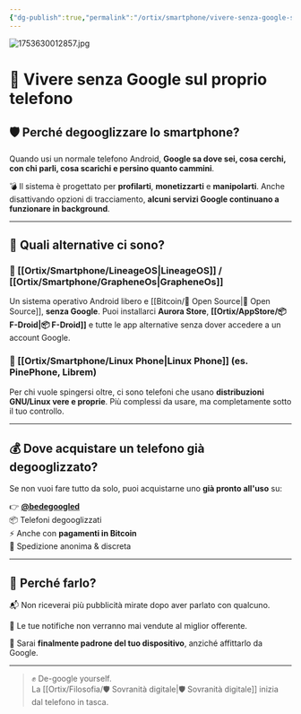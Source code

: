 ```yaml
---
{"dg-publish":true,"permalink":"/ortix/smartphone/vivere-senza-google-sul-proprio-telefono/","tags":["degoogle","sovranità-digitale","privacy","android","bitcoin","tecnologia"]}
---
```


![1753630012857.jpg](/img/user/1753630012857.jpg)
# 📵 Vivere senza Google sul proprio telefono

## 🛡 Perché degooglizzare lo smartphone?

Quando usi un normale telefono Android, **Google sa dove sei, cosa cerchi, con chi parli, cosa scarichi e persino quanto cammini**.

💣 Il sistema è progettato per **profilarti**, **monetizzarti** e **manipolarti**. Anche disattivando opzioni di tracciamento, **alcuni servizi Google continuano a funzionare in background**.

---

## 🔧 Quali alternative ci sono?

### 📱 [[Ortix/Smartphone/LineageOS\|LineageOS]] / [[Ortix/Smartphone/GrapheneOs\|GrapheneOs]]
Un sistema operativo Android libero e [[Bitcoin/🧬 Open Source\|🧬 Open Source]], **senza Google**. Puoi installarci **Aurora Store**, **[[Ortix/AppStore/📦 F-Droid\|📦 F-Droid]]** e tutte le app alternative senza dover accedere a un account Google.

### 🐧 [[Ortix/Smartphone/Linux Phone\|Linux Phone]] (es. PinePhone, Librem)
Per chi vuole spingersi oltre, ci sono telefoni che usano **distribuzioni GNU/Linux vere e proprie**. Più complessi da usare, ma completamente sotto il tuo controllo.

---

## 💰 Dove acquistare un telefono già degooglizzato?

Se non vuoi fare tutto da solo, puoi acquistarne uno **già pronto all'uso** su:

👉 **[@bedegoogled](https://t.me/bedegoogled)**  
📦 Telefoni degooglizzati  
⚡️ Anche con **pagamenti in Bitcoin**  
🔐 Spedizione anonima & discreta

---

## 🧠 Perché farlo?

📬 Non riceverai più pubblicità mirate dopo aver parlato con qualcuno.

📵 Le tue notifiche non verranno mai vendute al miglior offerente.

🧭 Sarai **finalmente padrone del tuo dispositivo**, anziché affittarlo da Google.

---

> ✊ De-google yourself.  
> La [[Ortix/Filosofia/🛡️ Sovranità digitale\|🛡️ Sovranità digitale]] inizia dal telefono in tasca.
